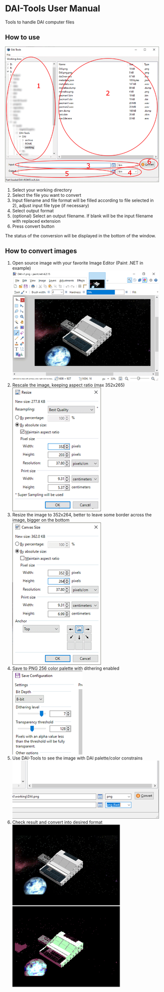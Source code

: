 # DAI-Tools User Manual

Tools to handle DAI computer files

## How to use
![GUI Image](GUI.png "Main GUI")

1. Select your working directory
1. Select the file you want to convert
1. Input filename and file format will be filled according to file selected in 2), adjust input file type (if necessary)
1. Select output format
1. (optional) Select an output filename. If blank will be the input filename with replaced extension
1. Press convert button

The status of the conversion will be displayed in the bottom of the window.

## How to convert images
1. Open source image with your favorite Image Editor (Paint .NET in example)
![IMG1](image01.png "Image1")
1. Rescale the image, keeping aspect ratio (max 352x265)
![IMG2](image02.png "Image2")
1. Resize the image to 352x264, better to leave some border across the image, bigger on the bottom
![IMG3](image03.png "Image3")
1. Save to PNG 256 color palette with dithering enabled ![IMG4](image04.png "Image4")
1. Use DAI-Tools to see the image with DAI palette/color constrains
![IMG5](image05.png "Image5")
1. Check result and convert into desired format
![DAI 1](DAI_1.png "DAI 1") ![DAI 2](DAI_2.png "DAI 2")
